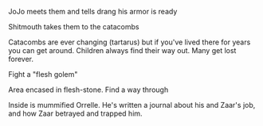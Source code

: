 JoJo meets them and tells drang his armor is ready

Shitmouth takes them to the catacombs

Catacombs are ever changing (tartarus) but if you've lived there for years you can get around. Children always find their way out. Many get lost forever.

Fight a "flesh golem"

Area encased in flesh-stone. Find a way through

Inside is mummified Orrelle. He's written a journal about his and Zaar's job, and how Zaar betrayed and trapped him.